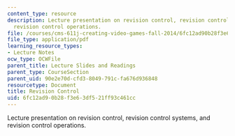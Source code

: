 ```yaml
---
content_type: resource
description: Lecture presentation on revision control, revision control systems, and
  revision control operations.
file: /courses/cms-611j-creating-video-games-fall-2014/6fc12ad90b28f3e63df521ff93c461cc_MITCMS_611JF14_Source_Cont.pdf
file_type: application/pdf
learning_resource_types:
- Lecture Notes
ocw_type: OCWFile
parent_title: Lecture Slides and Readings
parent_type: CourseSection
parent_uid: 90e2e70d-cfd3-8049-791c-fa676d936848
resourcetype: Document
title: Revision Control
uid: 6fc12ad9-0b28-f3e6-3df5-21ff93c461cc
---
```

Lecture presentation on revision control, revision control systems, and revision control operations.

